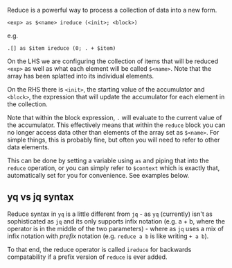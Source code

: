 Reduce is a powerful way to process a collection of data into a new form.

```
<exp> as $<name> ireduce (<init>; <block>)
```

e.g.

```
.[] as $item ireduce (0; . + $item)
```

On the LHS we are configuring the collection of items that will be reduced `<exp>` as well as what each element will be called `$<name>`. Note that the array has been splatted into its individual elements.

On the RHS there is `<init>`, the starting value of the accumulator and `<block>`, the expression that will update the accumulator for each element in the collection. 

Note that within the block expression, `.` will evaluate to the current value of the accumulator. This effectively means that within the `reduce` block you can no longer access data other than elements of the array set as `$<name>`. For simple things, this is probably fine, but often you will need to refer to other data elements.

This can be done by setting a variable using `as` and piping that into the `reduce` operation, or you can simply refer to `$context` which is exactly that, automatically set for you for convenience. See examples below.

## yq vs jq syntax
Reduce syntax in `yq` is a little different from `jq` - as `yq` (currently) isn't as sophisticated as `jq` and its only supports infix notation (e.g. a + b, where the operator is in the middle of the two parameters) - where as `jq` uses a mix of infix notation with _prefix_ notation (e.g. `reduce a b` is like writing `+ a b`).

To that end, the reduce operator is called `ireduce` for backwards compatability if a prefix version of `reduce` is ever added.